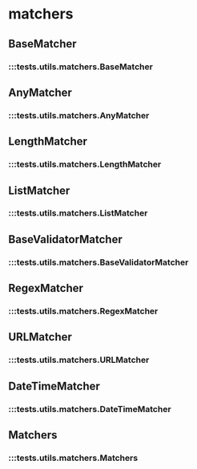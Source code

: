 # matchers

## BaseMatcher

### :::tests.utils.matchers.BaseMatcher

## AnyMatcher

### :::tests.utils.matchers.AnyMatcher

## LengthMatcher

### :::tests.utils.matchers.LengthMatcher

## ListMatcher

### :::tests.utils.matchers.ListMatcher

## BaseValidatorMatcher

### :::tests.utils.matchers.BaseValidatorMatcher

## RegexMatcher

### :::tests.utils.matchers.RegexMatcher

## URLMatcher

### :::tests.utils.matchers.URLMatcher

## DateTimeMatcher

### :::tests.utils.matchers.DateTimeMatcher

## Matchers

### :::tests.utils.matchers.Matchers

